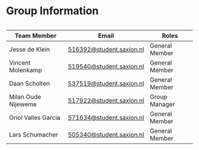 # Group Information

<div style="float: left; wdth: auto">

| **Team Member**         | **Email**                        | **Roles**         |
|-------------------------|----------------------------------|-------------------|
| Jesse de Klein          | 516392@student.saxion.nl         | General Member    |
| Vincent Molenkamp       | 519540@student.saxion.nl         | General Member    |
| Daan Scholten           | 537519@student.saxion.nl         | General Member    |
| Milan Oude Nijeweme     | 517922@student.saxion.nl         | Group Manager     |
| Oriol Valles Garcia     | 571634@student.saxion.nl         | General Member    |
| Lars Schumacher         | 505340@student.saxion.nl         | General Member    |

<div>